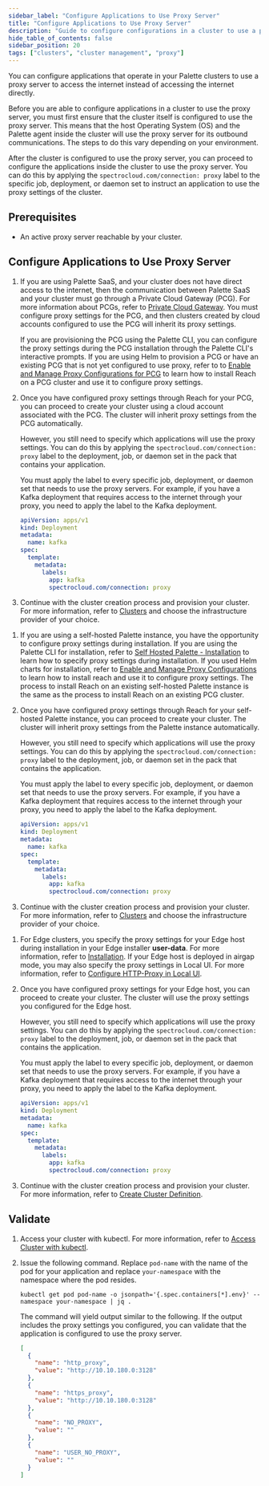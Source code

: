 ```yaml
---
sidebar_label: "Configure Applications to Use Proxy Server"
title: "Configure Applications to Use Proxy Server"
description: "Guide to configure configurations in a cluster to use a proxy server."
hide_table_of_contents: false
sidebar_position: 20
tags: ["clusters", "cluster management", "proxy"]
---
```


You can configure applications that operate in your Palette clusters to use a proxy server to access the internet
instead of accessing the internet directly.

Before you are able to configure applications in a cluster to use the proxy server, you must first ensure that the
cluster itself is configured to use the proxy server. This means that the host Operating System (OS) and the Palette
agent inside the cluster will use the proxy server for its outbound communications. The steps to do this vary depending
on your environment.

After the cluster is configured to use the proxy server, you can proceed to configure the applications inside the
cluster to use the proxy server. You can do this by applying the `spectrocloud.com/connection: proxy` label to the
specific job, deployment, or daemon set to instruct an application to use the proxy settings of the cluster.

## Prerequisites

- An active proxy server reachable by your cluster.

## Configure Applications to Use Proxy Server

<Tabs>

<TabItem value="Palette SaaS Non-Edge">

1.  If you are using Palette SaaS, and your cluster does not have direct access to the internet, then the communication
    between Palette SaaS and your cluster must go through a Private Cloud Gateway (PCG). For more information about
    PCGs, refer to [Private Cloud Gateway](../pcg/pcg.md). You must configure proxy settings for the PCG, and then
    clusters created by cloud accounts configured to use the PCG will inherit its proxy settings.

    If you are provisioning the PCG using the Palette CLI, you can configure the proxy settings during the PCG
    installation through the Palette CLI's interactive prompts. If you are using Helm to provision a PCG or have an
    existing PCG that is not yet configured to use proxy, refer to to
    [Enable and Manage Proxy Configurations for PCG](../pcg/manage-pcg/configure-proxy.md) to learn how to install Reach
    on a PCG cluster and use it to configure proxy settings.

2.  Once you have configured proxy settings through Reach for your PCG, you can proceed to create your cluster using a
    cloud account associated with the PCG. The cluster will inherit proxy settings from the PCG automatically.

    However, you still need to specify which applications will use the proxy settings. You can do this by applying the
    `spectrocloud.com/connection: proxy` label to the deployment, job, or daemon set in the pack that contains your
    application.

    You must apply the label to every specific job, deployment, or daemon set that needs to use the proxy servers. For
    example, if you have a Kafka deployment that requires access to the internet through your proxy, you need to apply
    the label to the Kafka deployment.

    ```yaml {10}
    apiVersion: apps/v1
    kind: Deployment
    metadata:
      name: kafka
    spec:
      template:
        metadata:
          labels:
            app: kafka
            spectrocloud.com/connection: proxy
    ```

3.  Continue with the cluster creation process and provision your cluster. For more information, refer to
    [Clusters](../clusters.md) and choose the infrastructure provider of your choice.

</TabItem>

<TabItem value="Self-Hosted Palette Non-Edge">

1.  If you are using a self-hosted Palette instance, you have the opportunity to configure proxy settings during
    installation. If you are using the Palette CLI for installation, refer to
    [Self Hosted Palette - Installation](../../enterprise-version/install-palette/install-on-kubernetes/install.md) to
    learn how to specify proxy settings during installation. If you used Helm charts for installation, refer to
    [Enable and Manage Proxy Configurations](../pcg/manage-pcg/add-dns-mapping.md) to learn how to install reach and use
    it to configure proxy settings. The process to install Reach on an existing self-hosted Palette instance is the same
    as the process to install Reach on an existing PCG cluster.

2.  Once you have configured proxy settings through Reach for your self-hosted Palette instance, you can proceed to
    create your cluster. The cluster will inherit proxy settings from the Palette instance automatically.

    However, you still need to specify which applications will use the proxy settings. You can do this by applying the
    `spectrocloud.com/connection: proxy` label to the deployment, job, or daemon set in the pack that contains the
    application.

    You must apply the label to every specific job, deployment, or daemon set that needs to use the proxy servers. For
    example, if you have a Kafka deployment that requires access to the internet through your proxy, you need to apply
    the label to the Kafka deployment.

    ```yaml {7}
    apiVersion: apps/v1
    kind: Deployment
    metadata:
      name: kafka
    spec:
      template:
        metadata:
          labels:
            app: kafka
            spectrocloud.com/connection: proxy
    ```

3.  Continue with the cluster creation process and provision your cluster. For more information, refer to
    [Clusters](../clusters.md) and choose the infrastructure provider of your choice.

</TabItem>

<TabItem value="Edge">

1.  For Edge clusters, you specify the proxy settings for your Edge host during installation in your Edge installer
    **user-data**. For more information, refer to [Installation](../edge/site-deployment/stage.md). If your Edge host is
    deployed in airgap mode, you may also specify the proxy settings in Local UI. For more information, refer to
    [Configure HTTP-Proxy in Local UI](../edge/local-ui/host-management/configure-proxy.md).

2.  Once you have configured proxy settings for your Edge host, you can proceed to create your cluster. The cluster will
    use the proxy settings you configured for the Edge host.

    However, you still need to specify which applications will use the proxy settings. You can do this by applying the
    `spectrocloud.com/connection: proxy` label to the deployment, job, or daemon set in the pack that contains the
    application.

    You must apply the label to every specific job, deployment, or daemon set that needs to use the proxy servers. For
    example, if you have a Kafka deployment that requires access to the internet through your proxy, you need to apply
    the label to the Kafka deployment.

    ```yaml {7}
    apiVersion: apps/v1
    kind: Deployment
    metadata:
      name: kafka
    spec:
      template:
        metadata:
          labels:
            app: kafka
            spectrocloud.com/connection: proxy
    ```

3.  Continue with the cluster creation process and provision your cluster. For more information, refer to
    [Create Cluster Definition](../edge/site-deployment/cluster-deployment.md).

</TabItem>

<Tabs>

## Validate

1. Access your cluster with kubectl. For more information, refer to [Access Cluster with kubectl](./palette-webctl.md).

2. Issue the following command. Replace `pod-name` with the name of the pod for your application and replace
   `your-namespace` with the namespace where the pod resides.

   ```
   kubectl get pod pod-name -o jsonpath='{.spec.containers[*].env}' --namespace your-namespace | jq .
   ```

   The command will yield output similar to the following. If the output includes the proxy settings you configured, you
   can validate that the application is configured to use the proxy server.

   ```json
   [
     {
       "name": "http_proxy",
       "value": "http://10.10.180.0:3128"
     },
     {
       "name": "https_proxy",
       "value": "http://10.10.180.0:3128"
     },
     {
       "name": "NO_PROXY",
       "value": ""
     },
     {
       "name": "USER_NO_PROXY",
       "value": ""
     }
   ]
   ```
